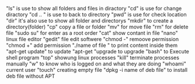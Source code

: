 
"ls" is use to show all folders and files in diractory 
"cd" is use for change diractory 
"cd .. " is use to back to directory 
"pwd" is use for check location
"dir" it's also use to show all folder and directorys 
"mkdir" to create a directory(folder)
"cp" copy a file or folder
"mv" for move file 
"rm" for delete file
"sudo su" for enter as a root order
"cat" show contant in file
"nano" linux file editor
"gedit" file edit softwere
"chmod -" remoove permission
"chmod +" add permission
"./name of file " to print content inside them
"apt-get update" to update 
"apt-get "upgrade to upgrade
"bash" to Execute shell program
"top" showung linux processes
"kill" terminate processes manually
"w" to know who is logged on and what they are doing 
"whoami" current user
"touch" creating empty file
"dpkg -i name of deb file" to install deb file without APT



